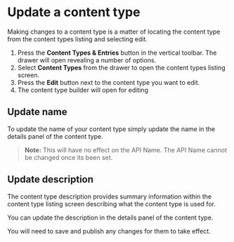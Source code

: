 # Update a content type
Making changes to a content type is a matter of locating the content type from the content types listing and selecting edit.

1. Press the **Content Types & Entries** button in the vertical toolbar. The drawer will open revealing a number of options.
2. Select **Content Types** from the drawer to open the content types listing screen.
3. Press the **Edit** button next to the content type you want to edit. 
4. The content type builder will open for editing

## Update name
To update the name of your content type simply update the name in the details panel of the content type. 

> **Note:** This will have no effect on the API Name. The API Name cannot be changed once its been set.

## Update description
The content type description provides summary information within the content type listing screen describing what the content type is used for.

You can update the description in the details panel of the content type. 

You will need to save and publish any changes for them to take effect.